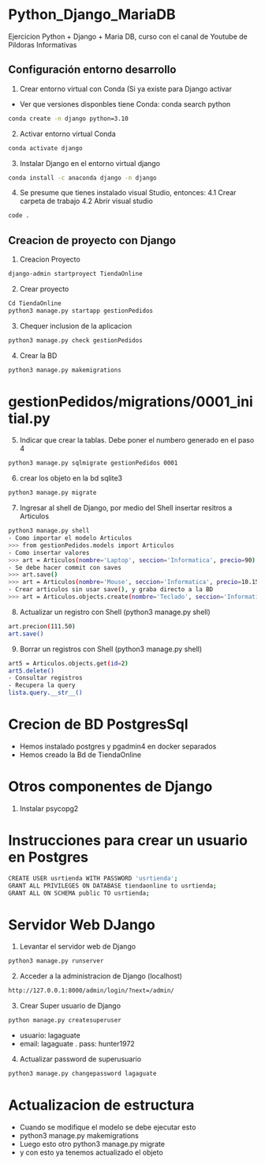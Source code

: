 
# Python_Django_MariaDB
Ejercicion Python + Django + Maria DB, curso con el canal  de Youtube de Pildoras Informativas

## Configuración entorno desarrollo
1. Crear entorno virtual con Conda (Si ya existe para Django activar
- Ver que versiones disponbles tiene Conda:  conda search python
```sh
conda create -n django python=3.10
```
2. Activar entorno virtual Conda
```sh
conda activate django
```
3. Instalar Django en el entorno virtual django
```sh
conda install -c anaconda django -n django
```
4. Se presume que tienes instalado visual Studio, entonces:
4.1 Crear carpeta de trabajo
4.2 Abrir visual studio 
```sh
code .
```

## Creacion de proyecto con Django

1.  Creacion Proyecto
```sh
django-admin startproyect TiendaOnline
```

2. Crear proyecto
```sh
Cd TiendaOnline
python3 manage.py startapp gestionPedidos
```

3. Chequer inclusion de la aplicacion
```sh
python3 manage.py check gestionPedidos
```
4. Crear la BD
```sh
python3 manage.py makemigrations
```
#  gestionPedidos/migrations/0001_initial.py

5. Indicar que crear la tablas.  Debe poner el numbero generado en el paso 4
```sh
python3 manage.py sqlmigrate gestionPedidos 0001
```
6. crear los objeto en la bd sqlite3
```sh
python3 manage.py migrate
```
7. Ingresar al shell de Django, por medio del Shell insertar resitros a Articulos
```sh
python3 manage.py shell
- Como importar el modelo Articulos
>>> from gestionPedidos.models import Articulos
- Como insertar valores
>>> art = Articulos(nombre='Laptop', seccion='Informatica', precio=90)
- Se debe hacer commit con saves
>>> art.save()
>>> art = Articulos(nombre='Mouse', seccion='Informatica', precio=10.15)
- Crear articulos sin usar save(), y graba directo a la BD
>>> art = Articulos.objects.create(nombre='Teclado', seccion='Informatica', precio=30.50)
```
8. Actualizar un registro con Shell (python3 manage.py shell)
```sh
art.precion(111.50)
art.save()
```
9.  Borrar un registros con Shell (python3 manage.py shell)
```sh
art5 = Articulos.objects.get(id=2)
art5.delete()
- Consultar registros
- Recupera la query
lista.query.__str__()
```
# Crecion de BD PostgresSql
- Hemos instalado postgres y pgadmin4 en docker separados
- Hemos creado la Bd de TiendaOnline

# Otros componentes de Django
1. Instalar psycopg2

# Instrucciones para crear un usuario en Postgres
```sh
CREATE USER usrtienda WITH PASSWORD 'usrtienda';
GRANT ALL PRIVILEGES ON DATABASE tiendaonline to usrtienda;
GRANT ALL ON SCHEMA public TO usrtienda;
```

# Servidor Web DJango 
1. Levantar el servidor web de Django
```sh
python3 manage.py runserver
```
2. Acceder a la administracion de Django (localhost)
```sh
http://127.0.0.1:8000/admin/login/?next=/admin/
```
3. Crear Super usuario de Django
```sh
python manage.py createsuperuser
```
- usuario: lagaguate
- email: lagaguate
. pass: hunter1972

4. Actualizar password de superusuario
```sh
python3 manage.py changepassword lagaguate
```

# Actualizacion de estructura
- Cuando se modifique el modelo se debe ejecutar esto
- python3 manage.py makemigrations
- Luego esto otro python3 manage.py migrate
- y con esto ya tenemos actualizado el objeto